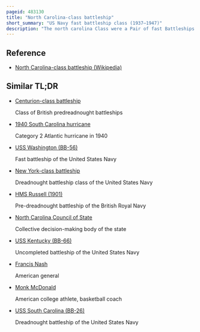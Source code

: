 ```yaml
---
pageid: 483130
title: "North Carolina-class battleship"
short_summary: "US Navy fast battleship class (1937–1947)"
description: "The north carolina Class were a Pair of fast Battleships built for the united States navy in the late 1930S and early 1940S."
---
```


## Reference

- [North Carolina-class battleship (Wikipedia)](https://en.wikipedia.org/?curid=483130)

## Similar TL;DR

- [Centurion-class battleship](/tldr/en/centurion-class-battleship)

  Class of British predreadnought battleships

- [1940 South Carolina hurricane](/tldr/en/1940-south-carolina-hurricane)

  Category 2 Atlantic hurricane in 1940

- [USS Washington (BB-56)](/tldr/en/uss-washington-bb-56)

  Fast battleship of the United States Navy

- [New York-class battleship](/tldr/en/new-york-class-battleship)

  Dreadnought battleship class of the United States Navy

- [HMS Russell (1901)](/tldr/en/hms-russell-1901)

  Pre-dreadnought battleship of the British Royal Navy

- [North Carolina Council of State](/tldr/en/north-carolina-council-of-state)

  Collective decision-making body of the state

- [USS Kentucky (BB-66)](/tldr/en/uss-kentucky-bb-66)

  Uncompleted battleship of the United States Navy

- [Francis Nash](/tldr/en/francis-nash)

  American general

- [Monk McDonald](/tldr/en/monk-mcdonald)

  American college athlete, basketball coach

- [USS South Carolina (BB-26)](/tldr/en/uss-south-carolina-bb-26)

  Dreadnought battleship of the United States Navy
